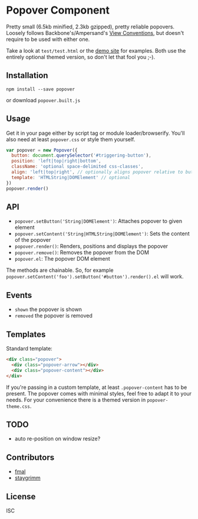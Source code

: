 # Popover Component
Pretty small (6.5kb minified, 2.3kb gzipped), pretty reliable popovers.
Loosely follows Backbone's/Ampersand's [View Conventions](http://ampersandjs.com/learn/view-conventions), but doesn't require to be used with either one.

Take a look at `test/test.html` or the [demo site](https://klaemo.github.io/popover) for examples. Both use the entirely optional themed version, so don't let that fool you ;-).

## Installation

```
npm install --save popover
```
or download `popover.built.js`

## Usage

Get it in your page either by script tag or module loader/browserify.
You'll also need at least `popover.css` or style them yourself.

```javascript
var popover = new Popover({
  button: document.querySelector('#triggering-button'),
  position: 'left|top|right|bottom',
  className: 'optional space-delimited css-classes',
  align: 'left|top|right', // optionally aligns popover relative to button
  template: 'HTMLString|DOMElement' // optional
})
popover.render()
```

## API

- `popover.setButton('String|DOMElement')`: Attaches popover to given element
- `popover.setContent('String|HTMLString|DOMElement')`: Sets the content of the popover
- `popover.render()`: Renders, positions and displays the popover
- `popover.remove()`: Removes the popover from the DOM
- `popover.el`: The popover DOM element

The methods are chainable. So, for example `popover.setContent('foo').setButton('#button').render().el` will work.

## Events

  - `shown` the popover is shown
  - `removed` the popover is removed

## Templates

Standard template:
```html
<div class="popover">
  <div class="popover-arrow"></div>
  <div class="popover-content"></div>
</div>
```

If you're passing in a custom template, at least `.popover-content` has to be present.
The popover comes with minimal styles, feel free to adapt it to your needs. For your convenience
there is a themed version in `popover-theme.css`.

## TODO

- auto re-position on window resize?

## Contributors

- [fmal](https://github.com/fmal)
- [staygrimm](https://github.com/staygrimm)

## License
ISC
